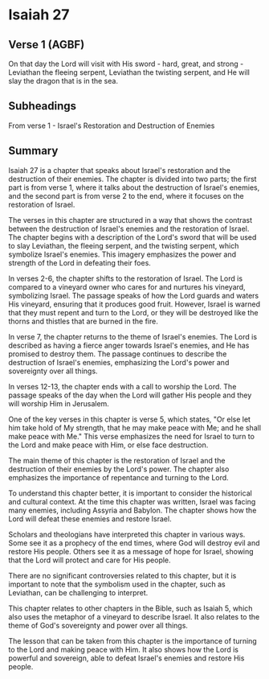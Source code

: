 # Isaiah 27

## Verse 1 (AGBF)

On that day the Lord will visit with His sword - hard, great, and strong - Leviathan the fleeing serpent, Leviathan the twisting serpent, and He will slay the dragon that is in the sea.

## Subheadings

From verse 1 - Israel's Restoration and Destruction of Enemies

## Summary

Isaiah 27 is a chapter that speaks about Israel's restoration and the destruction of their enemies. The chapter is divided into two parts; the first part is from verse 1, where it talks about the destruction of Israel's enemies, and the second part is from verse 2 to the end, where it focuses on the restoration of Israel.

The verses in this chapter are structured in a way that shows the contrast between the destruction of Israel's enemies and the restoration of Israel. The chapter begins with a description of the Lord's sword that will be used to slay Leviathan, the fleeing serpent, and the twisting serpent, which symbolize Israel's enemies. This imagery emphasizes the power and strength of the Lord in defeating their foes.

In verses 2-6, the chapter shifts to the restoration of Israel. The Lord is compared to a vineyard owner who cares for and nurtures his vineyard, symbolizing Israel. The passage speaks of how the Lord guards and waters His vineyard, ensuring that it produces good fruit. However, Israel is warned that they must repent and turn to the Lord, or they will be destroyed like the thorns and thistles that are burned in the fire.

In verse 7, the chapter returns to the theme of Israel's enemies. The Lord is described as having a fierce anger towards Israel's enemies, and He has promised to destroy them. The passage continues to describe the destruction of Israel's enemies, emphasizing the Lord's power and sovereignty over all things.

In verses 12-13, the chapter ends with a call to worship the Lord. The passage speaks of the day when the Lord will gather His people and they will worship Him in Jerusalem.

One of the key verses in this chapter is verse 5, which states, "Or else let him take hold of My strength, that he may make peace with Me; and he shall make peace with Me." This verse emphasizes the need for Israel to turn to the Lord and make peace with Him, or else face destruction.

The main theme of this chapter is the restoration of Israel and the destruction of their enemies by the Lord's power. The chapter also emphasizes the importance of repentance and turning to the Lord.

To understand this chapter better, it is important to consider the historical and cultural context. At the time this chapter was written, Israel was facing many enemies, including Assyria and Babylon. The chapter shows how the Lord will defeat these enemies and restore Israel.

Scholars and theologians have interpreted this chapter in various ways. Some see it as a prophecy of the end times, where God will destroy evil and restore His people. Others see it as a message of hope for Israel, showing that the Lord will protect and care for His people.

There are no significant controversies related to this chapter, but it is important to note that the symbolism used in the chapter, such as Leviathan, can be challenging to interpret.

This chapter relates to other chapters in the Bible, such as Isaiah 5, which also uses the metaphor of a vineyard to describe Israel. It also relates to the theme of God's sovereignty and power over all things.

The lesson that can be taken from this chapter is the importance of turning to the Lord and making peace with Him. It also shows how the Lord is powerful and sovereign, able to defeat Israel's enemies and restore His people.